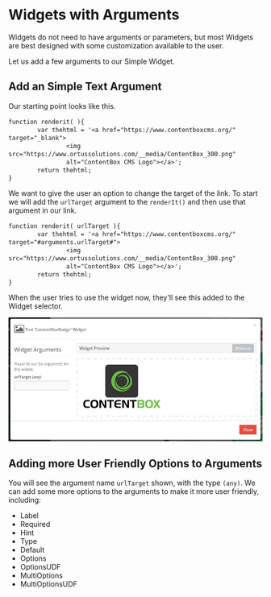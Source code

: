# Widgets with Arguments

Widgets do not need to have arguments or parameters, but most Widgets are best designed with some customization available to the user. 

Let us add a few arguments to our Simple Widget.

## Add an Simple Text Argument

Our starting point looks like this.

```
function renderit( ){
		var thehtml = '<a href="https://www.contentboxcms.org/" target="_blank">
				<img src="https://www.ortussolutions.com/__media/ContentBox_300.png" 
				alt="ContentBox CMS Logo"></a>';
		return thehtml;
}
```	

We want to give the user an option to change the target of the link. To start we will add the `urlTarget` argument to the `renderIt()` and then use that argument in our link.

```
function renderit( urlTarget ){
		var thehtml = '<a href="https://www.contentboxcms.org/" target="#arguments.urlTarget#">
				<img src="https://www.ortussolutions.com/__media/ContentBox_300.png" 
				alt="ContentBox CMS Logo"></a>';
		return thehtml;
}
```	

When the user tries to use the widget now, they'll see this added to the Widget selector.

![](/assets/cb_widget_argument.text1.jpg)

## Adding more User Friendly Options to Arguments

You will see the argument name `urlTarget` shown, with the type `(any)`. We can add some more options to the arguments to make it more user friendly, including: 

- Label
- Required
- Hint
- Type
- Default
- Options
- OptionsUDF
- MultiOptions
- MultiOptionsUDF

